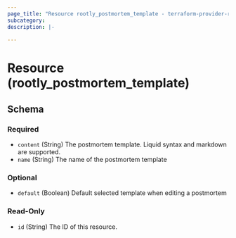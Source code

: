 ```yaml
---
page_title: "Resource rootly_postmortem_template - terraform-provider-rootly"
subcategory:
description: |-
    
---
```


# Resource (rootly_postmortem_template)



<!-- schema generated by tfplugindocs -->
## Schema

### Required

- `content` (String) The postmortem template. Liquid syntax and markdown are supported.
- `name` (String) The name of the postmortem template

### Optional

- `default` (Boolean) Default selected template when editing a postmortem

### Read-Only

- `id` (String) The ID of this resource.
